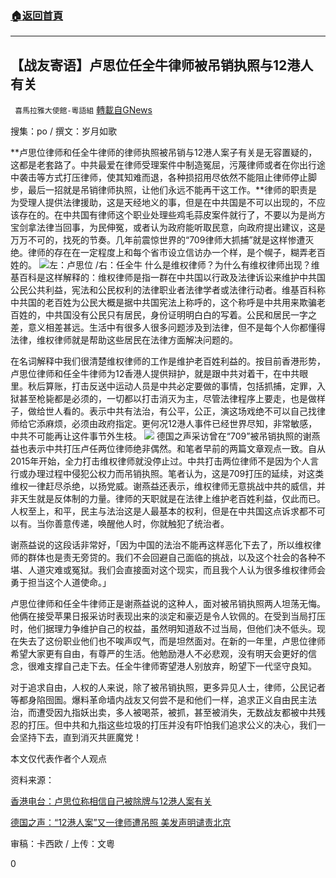 ###  [:house:返回首頁](https://github.com/ourhimalayas/txt)
---

## 【战友寄语】卢思位任全牛律师被吊销执照与12港人有关
` 喜馬拉雅大使館-粵語組` [轉載自GNews](https://gnews.org/zh-hans/910857/)

搜集：po / 撰文：岁月如歌

**卢思位律师和任全牛律师的律师执照被吊销与12港人案子有关是无容置疑的，这都是老套路了。中共最爱在律师受理案件中制造冤屈，污蔑律师或者在你出行途中袭击等方式打压律师，使其知难而退，各种损招用尽依然不能阻止律师停止脚步，最后一招就是吊销律师执照，让他们永远不能再干这工作。**律师的职责是为受理人提供法律援助，这是天经地义的事，但是在中共国是不可以出现的，不应该存在的。在中共国有律师这个职业处理些鸡毛蒜皮案件就行了，不要以为是尚方宝剑拿法律当回事，为民伸冤，或者认为政府能听取民意，向政府提出建议，这是万万不可的，找死的节奏。几年前震惊世界的“709律师大抓捕”就是这样惨遭灭绝。律师的存在在一定程度上和每个省市设立信访办一个样，是个幌子，糊弄老百姓的。
![]()![](https://gnews.org/wp-content/uploads/2021/02/image001-16.jpg)左：卢思位 /右：任全牛
什么是维权律师？为什么有维权律师出现？维基百科是这样解释的：维权律师是指一群在中共国以行政及法律诉讼来维护中共国公民公共利益，宪法和公民权利的法律职业者法律学者或法律行动者。维基百科称中共国的老百姓为公民大概是据中共国宪法上称呼的，这个称呼是中共用来欺骗老百姓的，中共国没有公民只有居民，身份证明明白白的写着。公民和居民一字之差，意义相差甚远。生活中有很多人很多问题涉及到法律，但不是每个人你都懂得法律，维权律师就是帮助这些居民在法律方面解决问题的。

在名词解释中我们很清楚维权律师的工作是维护老百姓利益的。按目前香港形势，卢思位律师和任全牛律师为12香港人提供辩护，就是跟中共对着干，在中共眼里。秋后算账，打击反送中运动人员是中共必定要做的事情，包括抓捕，定罪，入狱甚至枪毙都是必须的，一切都以打击消灭为主，尽管法律程序上要走，也是做样子，做给世人看的。表示中共有法治，有公平，公正，演这场戏绝不可以自己找律师给它添麻烦，必须由政府指定。更何况12港人事件已经世界尽知，非常敏感，中共不可能再让这件事节外生枝。
![]()![](https://gnews.org/wp-content/uploads/2021/02/image003-10.jpg)
德国之声采访曾在“709”被吊销执照的谢燕益也表示中共打压卢任两位律师绝非偶然。和笔者早前的两篇文章观点一致。自从2015年开始，全力打击维权律师就没停止过。中共打击两位律师不是因为个人言行或办理过程中侵犯公权力而吊销执照。笔者认为，这是709打压的延续，对这类维权一律赶尽杀绝，以扬党威。谢燕益还表示，维权律师无意挑战中共的威信，并非天生就是反体制的力量。律师的天职就是在法律上维护老百姓利益，仅此而已。人权至上，和平，民主与法治这是人最基本的权利，但是在中共国这点诉求都不可以有。当你善意传递，唤醒他人时，你就触犯了统治者。

谢燕益说的这段话非常好，「因为中国的法治不能再这样恶化下去了，所以维权律师的群体也是责无旁贷的。我们不会回避自己面临的挑战，以及这个社会的各种不堪、人道灾难或冤狱。我们会直接面对这个现实，而且我个人认为很多维权律师会勇于担当这个人道使命。」

卢思位律师和任全牛律师正是谢燕益说的这种人，面对被吊销执照两人坦荡无悔。他俩在接受苹果日报采访时表现出来的淡定和豪迈是令人钦佩的。在受到当局打压时，他们据理力争维护自己的权益，虽然明知道敌不过当局，但他们决不低头。现在失去了这份职业他们也不唉声叹气，而是坦然面对。在新的一年里，卢思位律师希望大家更有自由，有尊严的生活。他勉励港人不必悲观，没有明天会更好的信念，很难支撑自己走下去。任全牛律师寄望港人别放弃，盼望下一代坚守良知。

对于追求自由，人权的人来说，除了被吊销执照，更多异见人士，律师，公民记者等都身陷囹圄。爆料革命墙内战友又何尝不是和他们一样，追求正义自由民主法治，而遭受因九指妖出卖，多人被喝茶，被抓，甚至被消失，无数战友都被中共残忍的打压。但中共和九指这些垃圾的打压并没有吓怕我们追求公义的决心，我们一会坚持下去，直到消灭共匪魔党！

本文仅代表作者个人观点

资料来源：

[香港电台：卢思位称相信自己被除牌与12港人案有关](https://news.rthk.hk/rthk/ch/component/k2/1575740-20210215.htm)

[德国之声：“12港人案”又一律师遭吊照 美发声明谴责北京](https://www.dw.com/zh/12%E6%B8%AF%E4%BA%BA%E6%A1%88%E5%8F%88%E4%B8%80%E5%BE%8B%E5%B8%88%E9%81%AD%E5%90%8A%E7%85%A7-%E7%BE%8E%E5%8F%91%E5%A3%B0%E6%98%8E%E8%B0%B4%E8%B4%A3%E5%8C%97%E4%BA%AC/a-56435703)

审稿：卡西欧 / 上传：文粵

0
